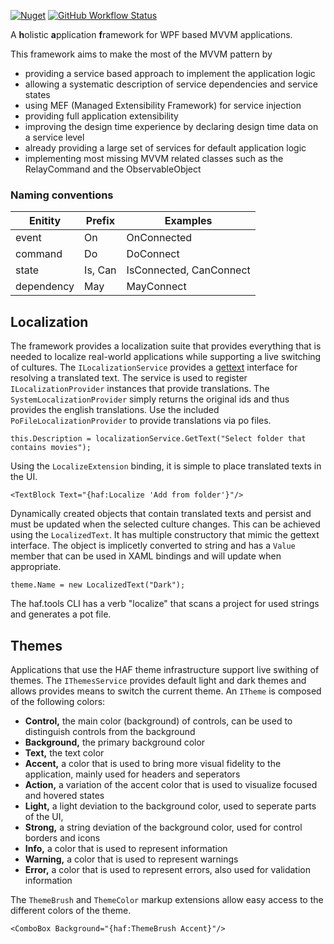 [![Nuget](https://img.shields.io/nuget/v/haf)](https://www.nuget.org/packages/HAF/)
[![GitHub Workflow Status](https://img.shields.io/github/workflow/status/kriho/haf/publish%20to%20nuget)](https://github.com/kriho/haf/actions)

A **h**olistic **a**pplication **f**ramework for WPF based MVVM applications.

This framework aims to make the most of the MVVM pattern by
- providing a service based approach to implement the application logic
- allowing a systematic description of service dependencies and service states
- using MEF (Managed Extensibility Framework) for service injection
- providing full application extensibility
- improving the design time experience by declaring design time data on a service level
- already providing a large set of services for default application logic
- implementing most missing MVVM related classes such as the RelayCommand and the ObservableObject

### Naming conventions
Enitity | Prefix | Examples
-|-|-
event | On | OnConnected
command | Do | DoConnect
state | Is, Can | IsConnected, CanConnect
dependency | May | MayConnect

## Localization
The framework provides a localization suite that provides everything that is needed to localize real-world applications while supporting a live switching of cultures.
The `ILocalizationService` provides a [gettext](https://www.gnu.org/software/gettext/) interface for resolving a translated text. The service is used to register `ILocalizationProvider` instances that provide translations. The `SystemLocalizationProvider` simply returns the original ids and thus provides the english translations. Use the included `PoFileLocalizationProvider` to provide translations via po files.
```
this.Description = localizationService.GetText("Select folder that contains movies");
```
Using the `LocalizeExtension` binding, it is simple to place translated texts in the UI. 
```
<TextBlock Text="{haf:Localize 'Add from folder'}"/>
```
Dynamically created objects that contain translated texts and persist and must be updated when the selected culture changes. This can be achieved using the `LocalizedText`. It has multiple constructory that mimic the gettext interface. The object is implicetly converted to string and has a `Value` member that can be used in XAML bindings and will update when appropriate.
```
theme.Name = new LocalizedText("Dark");
```
The haf.tools CLI has a verb "localize" that scans a project for used strings and generates a pot file.

## Themes
Applications that use the HAF theme infrastructure support live swithing of themes. The `IThemesService` provides default light and dark themes and allows provides means to switch the current theme. An `ITheme` is composed of the following colors:
- **Control,** the main color (background) of controls, can be used to distinguish controls from the background
- **Background,** the primary background color
- **Text,** the text color
- **Accent,** a color that is used to bring more visual fidelity to the application, mainly used for headers and seperators
- **Action,** a variation of the accent color that is used to visualize focused and hovered states
- **Light,** a light deviation to the background color, used to seperate parts of the UI, 
- **Strong,** a string deviation of the background color, used for control borders and icons
- **Info,** a color that is used to represent information
- **Warning,** a color that is used to represent warnings
- **Error,** a color that is used to represent errors, also used for validation information

The `ThemeBrush` and `ThemeColor` markup extensions allow easy access to the different colors of the theme.
```
<ComboBox Background="{haf:ThemeBrush Accent}"/>
```
